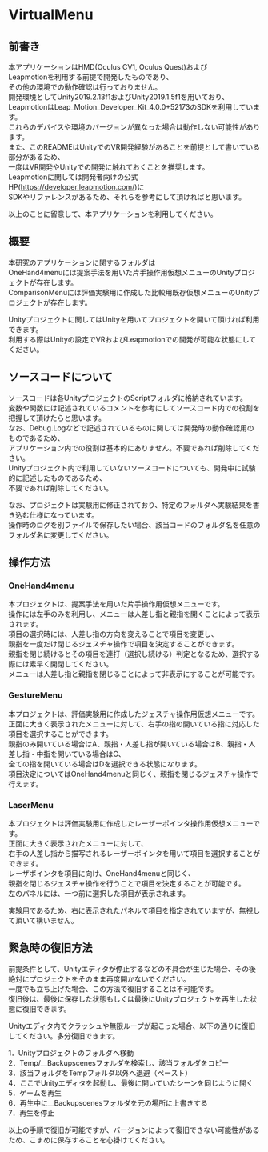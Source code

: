 # VirtualMenu

## 前書き

本アプリケーションはHMD(Oculus CV1, Oculus Quest)および  
Leapmotionを利用する前提で開発したものであり、  
その他の環境での動作確認は行っておりません。  
開発環境としてUnity2019.2.13f1およびUnity2019.1.5f1を用いており、  
LeapmotionはLeap_Motion_Developer_Kit_4.0.0+52173のSDKを利用しています。  
これらのデバイスや環境のバージョンが異なった場合は動作しない可能性があります。  
また、このREADMEはUnityでのVR開発経験があることを前提として書いている部分があるため、  
一度はVR開発やUnityでの開発に触れておくことを推奨します。  
Leapmotionに関しては開発者向けの公式HP(https://developer.leapmotion.com/)に  
SDKやリファレンスがあるため、それらを参考にして頂ければと思います。  

以上のことに留意して、本アプリケーションを利用してください。


## 概要

本研究のアプリケーションに関するフォルダは  
OneHand4menuには提案手法を用いた片手操作用仮想メニューのUnityプロジェクトが存在します。  
ComparisonMenuには評価実験用に作成した比較用既存仮想メニューのUnityプロジェクトが存在します。  

Unityプロジェクトに関してはUnityを用いてプロジェクトを開いて頂ければ利用できます。  
利用する際はUnityの設定でVRおよびLeapmotionでの開発が可能な状態にしてください。  

## ソースコードについて

ソースコードは各UnityプロジェクトのScriptフォルダに格納されています。  
変数や関数には記述されているコメントを参考にしてソースコード内での役割を把握して頂けたらと思います。  
なお、Debug.Logなどで記述されているものに関しては開発時の動作確認用のものであるため、  
アプリケーション内での役割は基本的にありません。不要であれば削除してください。  
Unityプロジェクト内で利用していないソースコードについても、開発中に試験的に記述したものであるため、  
不要であれば削除してください。  

なお、プロジェクトは実験用に修正されており、特定のフォルダへ実験結果を書き込む仕様になっています。  
操作時のログを別ファイルで保存したい場合、該当コードのフォルダ名を任意のフォルダ名に変更してください。  


## 操作方法

### OneHand4menu

本プロジェクトは、提案手法を用いた片手操作用仮想メニューです。  
操作には左手のみを利用し、メニューは人差し指と親指を開くことによって表示されます。  
項目の選択時には、人差し指の方向を変えることで項目を変更し、  
親指を一度だけ閉じるジェスチャ操作で項目を決定することができます。  
親指を閉じ続けるとその項目を連打（選択し続ける）判定となるため、選択する際には素早く開閉してください。  
メニューは人差し指と親指を閉じることによって非表示にすることが可能です。  

### GestureMenu

本プロジェクトは、評価実験用に作成したジェスチャ操作用仮想メニューです。  
正面に大きく表示されたメニューに対して、右手の指の開いている指に対応した項目を選択することができます。  
親指のみ開いている場合はA、親指・人差し指が開いている場合はB、親指・人差し指・中指を開いている場合はC、  
全ての指を開いている場合はDを選択できる状態になります。  
項目決定についてはOneHand4menuと同じく、親指を閉じるジェスチャ操作で行えます。  

### LaserMenu

本プロジェクトは評価実験用に作成したレーザーポインタ操作用仮想メニューです。  
正面に大きく表示されたメニューに対して、  
右手の人差し指から描写されるレーザーポインタを用いて項目を選択することができます。  
レーザポインタを項目に向け、OneHand4menuと同じく、  
親指を閉じるジェスチャ操作を行うことで項目を決定することが可能です。  
左のパネルには、一つ前に選択した項目が表示されます。  

実験用であるため、右に表示されたパネルで項目を指定されていますが、無視して頂いて構いません。  

## 緊急時の復旧方法

前提条件として、Unityエディタが停止するなどの不具合が生じた場合、その後絶対にプロジェクトをそのまま再度開かないでください。  
一度でも立ち上げた場合、この方法で復旧することは不可能です。  
復旧後は、最後に保存した状態もしくは最後にUnityプロジェクトを再生した状態に復旧できます。  

Unityエディタ内でクラッシュや無限ループが起こった場合、以下の通りに復旧してください。多分復旧できます。  

1．Unityプロジェクトのフォルダへ移動  
2．Temp/__Backupscenesフォルダを検索し、該当フォルダをコピー   
3．該当フォルダをTempフォルダ以外へ退避（ペースト）  
4．ここでUnityエディタを起動し、最後に開いていたシーンを同じように開く  
5．ゲームを再生  
6．再生中に__Backupscenesフォルダを元の場所に上書きする  
7．再生を停止  

以上の手順で復旧が可能ですが、バージョンによって復旧できない可能性があるため、こまめに保存することを心掛けてください。  
